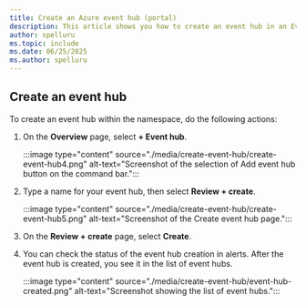 ```yaml
---
title: Create an Azure event hub (portal)
description: This article shows you how to create an event hub in an Event Hubs namespace in the Azure portal. 
author: spelluru
ms.topic: include
ms.date: 06/25/2025
ms.author: spelluru
---
```


## Create an event hub

To create an event hub within the namespace, do the following actions:

1. On the **Overview** page, select **+ Event hub**.

   :::image type="content" source="./media/create-event-hub/create-event-hub4.png" alt-text="Screenshot of the selection of Add event hub button on the command bar.":::

1. Type a name for your event hub, then select **Review + create**.

   :::image type="content" source="./media/create-event-hub/create-event-hub5.png" alt-text="Screenshot of the Create event hub page.":::

1. On the **Review + create** page, select **Create**. 
1. You can check the status of the event hub creation in alerts. After the event hub is created, you see it in the list of event hubs.

   :::image type="content" source="./media/create-event-hub/event-hub-created.png" alt-text="Screenshot showing the list of event hubs.":::
